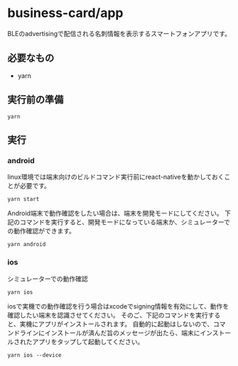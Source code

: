 # business-card/app

BLEのadvertisingで配信される名刺情報を表示するスマートフォンアプリです。

## 必要なもの

- yarn

## 実行前の準備

```
yarn
```

## 実行

### android

linux環境では端末向けのビルドコマンド実行前にreact-nativeを動かしておくことが必要です。

```
yarn start
```

Android端末で動作確認をしたい場合は、端末を開発モードにしてください。
下記のコマンドを実行すると、開発モードになっている端末か、シミュレーターでの動作確認ができます。

```
yarn android
```

### ios

シミュレーターでの動作確認

```
yarn ios
```

iosで実機での動作確認を行う場合はxcodeでsigning情報を有効にして、動作を確認したい端末を認識させてください。
そのご、下記のコマンドを実行すると、実機にアプリがインストールされます。
自動的に起動はしないので、コマンドラインにインストールが済んだ旨のメッセージが出たら、端末にインストールされたアプリをタップして起動してください。

```
yarn ios --device
```

